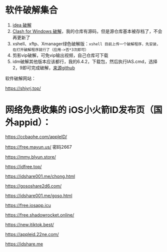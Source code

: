 # 软件破解集合

1. [idea 破解](https://github.com/xiaogeziaichishi/ja-netfilter-all "这是另外一个项目，基本window就靠那个链接就行了")
2. [Clash for Windows 破解](https://github.com/Z-Siqi/Clash-for-Windows_Chinese )，我的仓库有源码，但是源仓库基本被存档了，不会再更新了
3. xshell、xftp、Xmanager绿色破解版：`xshell 目前上传一个破解程序，先安装，在打开破解程序就行了（应用->否*3次即可）`
4. 剪影vip破解，可免vip输出视频，自己仓库可下载
5. idm破解其他版本应该都行，我的6.4.2，下载包，然后执行IAS.cmd，选择2，9即可完成破解，[来源github](https://github.com/lstprjct/IDM-Activation-Script?tab=readme-ov-file)

软件破解网站：

https://shiyrj.top/




# 网络免费收集的 iOS小火箭ID发布页（国外appid）：

https://ccbaohe.com/appleID/

https://free.mayun.us/ 密码2667

https://mmy.blyun.store/

https://idfree.top/

https://idshare001.me/chong.html

https://gososhare2d6.com/

https://idshare001.me/goso.html

https://free.iosapp.icu

https://free.shadowrocket.online/

https://new.itiktok.best/

https://appleid.22ne.com/

https://idshare.me
